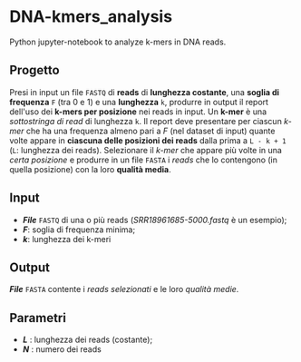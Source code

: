 # DNA-kmers_analysis
Python jupyter-notebook to analyze k-mers in DNA reads.

## Progetto
Presi in input un file <code>FASTQ</code> di **reads** di **lunghezza costante**, una **soglia di frequenza** <code>F</code> (tra 0 e 1) e una **lunghezza** <code>k</code>, produrre in output il report dell'uso dei **k-mers per posizione** nei reads in input. Un **k-mer** è una *sottostringa di read* di lunghezza <code>k</code>. Il report deve presentare per ciascun *k-mer* che ha una frequenza almeno pari a *F* (nel dataset di input) quante volte appare in **ciascuna delle posizioni dei reads** dalla prima a <code>L - k + 1</code> (<code>L</code>: lunghezza dei reads). Selezionare il *k-mer* che appare più volte in una *certa posizione* e produrre in un file <code>FASTA</code> i *reads* che lo contengono (in quella posizione) con la loro **qualità media**.

## Input
* ***File*** <code>FASTQ</code> di una o più reads (*SRR18961685-5000.fastq* è un esempio);
* ***F***: soglia di frequenza minima;
* ***k***: lunghezza dei k-meri

## Output
***File*** <code>FASTA</code> contente i *reads selezionati* e le loro *qualità medie*.

## Parametri
* ***L*** : lunghezza dei reads (costante);
* ***N*** : numero dei reads



